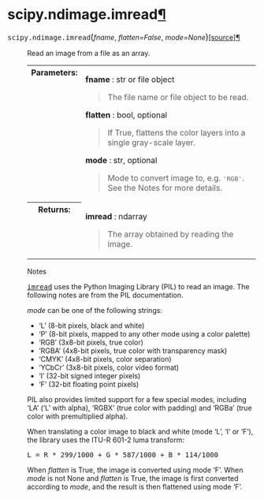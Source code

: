<div class="section" id="scipy-ndimage-imread">
<h1>scipy.ndimage.imread<a class="headerlink" href="#scipy-ndimage-imread" title="Permalink to this headline">¶</a></h1>
<dl class="function">
<dt id="scipy.ndimage.imread">
<tt class="descclassname">scipy.ndimage.</tt><tt class="descname">imread</tt><big>(</big><em>fname</em>, <em>flatten=False</em>, <em>mode=None</em><big>)</big><a class="reference external" href="http://github.com/scipy/scipy/blob/v0.17.0/scipy/ndimage/io.py#L22-L28"><span class="viewcode-link">[source]</span></a><a class="headerlink" href="#scipy.ndimage.imread" title="Permalink to this definition">¶</a></dt>
<dd><p>Read an image from a file as an array.</p>
<table class="docutils field-list" frame="void" rules="none">
<colgroup><col class="field-name">
<col class="field-body">
</colgroup><tbody valign="top">
<tr class="field-odd field"><th class="field-name">Parameters:</th><td class="field-body"><p class="first"><strong>fname</strong> : str or file object</p>
<blockquote>
<div><p>The file name or file object to be read.</p>
</div></blockquote>
<p><strong>flatten</strong> : bool, optional</p>
<blockquote>
<div><p>If True, flattens the color layers into a single gray-scale layer.</p>
</div></blockquote>
<p><strong>mode</strong> : str, optional</p>
<blockquote>
<div><p>Mode to convert image to, e.g. <tt class="docutils literal"><span class="pre">'RGB'</span></tt>.  See the Notes for more
details.</p>
</div></blockquote>
</td>
</tr>
<tr class="field-even field"><th class="field-name">Returns:</th><td class="field-body"><p class="first"><strong>imread</strong> : ndarray</p>
<blockquote class="last">
<div><p>The array obtained by reading the image.</p>
</div></blockquote>
</td>
</tr>
</tbody>
</table>
<p class="rubric">Notes</p>
<p><a class="reference internal" href="#scipy.ndimage.imread" title="scipy.ndimage.imread"><tt class="xref py py-obj docutils literal"><span class="pre">imread</span></tt></a> uses the Python Imaging Library (PIL) to read an image.
The following notes are from the PIL documentation.</p>
<p><em class="xref py py-obj">mode</em> can be one of the following strings:</p>
<ul class="simple">
<li>‘L’ (8-bit pixels, black and white)</li>
<li>‘P’ (8-bit pixels, mapped to any other mode using a color palette)</li>
<li>‘RGB’ (3x8-bit pixels, true color)</li>
<li>‘RGBA’ (4x8-bit pixels, true color with transparency mask)</li>
<li>‘CMYK’ (4x8-bit pixels, color separation)</li>
<li>‘YCbCr’ (3x8-bit pixels, color video format)</li>
<li>‘I’ (32-bit signed integer pixels)</li>
<li>‘F’ (32-bit floating point pixels)</li>
</ul>
<p>PIL also provides limited support for a few special modes, including
‘LA’ (‘L’ with alpha), ‘RGBX’ (true color with padding) and ‘RGBa’
(true color with premultiplied alpha).</p>
<p>When translating a color image to black and white (mode ‘L’, ‘I’ or
‘F’), the library uses the ITU-R 601-2 luma transform:</p>
<div class="highlight-python" style="position: relative;"><div class="highlight"><pre><span></span><span class="n">L</span> <span class="o">=</span> <span class="n">R</span> <span class="o">*</span> <span class="mi">299</span><span class="o">/</span><span class="mi">1000</span> <span class="o">+</span> <span class="n">G</span> <span class="o">*</span> <span class="mi">587</span><span class="o">/</span><span class="mi">1000</span> <span class="o">+</span> <span class="n">B</span> <span class="o">*</span> <span class="mi">114</span><span class="o">/</span><span class="mi">1000</span>
</pre></div>
</div>
<p>When <em class="xref py py-obj">flatten</em> is True, the image is converted using mode ‘F’.
When <em class="xref py py-obj">mode</em> is not None and <em class="xref py py-obj">flatten</em> is True, the image is first
converted according to <em class="xref py py-obj">mode</em>, and the result is then flattened using
mode ‘F’.</p>
</dd></dl>

</div>